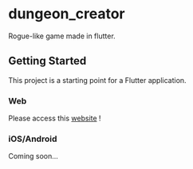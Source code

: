 # dungeon_creator

Rogue-like game made in flutter.

## Getting Started

This project is a starting point for a Flutter application.

### Web
Please access this [website](https://aran1218.github.io/Dungeon-Creator/#/) !

### iOS/Android
Coming soon...